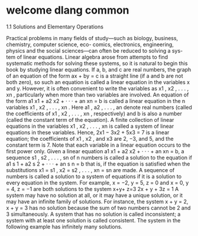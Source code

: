 # welcome dlang common

1.1 Solutions and Elementary Operations

Practical problems in many fields of study—such as biology, business, chemistry, computer science, eco-
comics, electronics, engineering, physics and the social sciences—can often be reduced to solving a sys-
tem of linear equations. Linear algebra arose from attempts to find systematic methods for solving these
systems, so it is natural to begin this book by studying linear equations.
If a, b, and c are real numbers, the graph of an equation of the form
ax + by = c
is a straight line (if a and b are not both zero), so such an equation is called a linear equation in the
variables x and y. However, it is often convenient to write the variables as x1 , x2 , . . . , xn , particularly
when more than two variables are involved. An equation of the form
a1 x1 + a2 x2 + · · · + an xn = b
is called a linear equation in the n variables x1 , x2 , . . . , xn . Here a1 , a2 , . . . , an denote real numbers
(called the coefficients of x1 , x2 , . . . , xn , respectively) and b is also a number (called the constant term
of the equation). A finite collection of linear equations in the variables x1 , x2 , . . . , xn is called a system of
linear equations in these variables. Hence,
2x1 − 3x2 + 5x3 = 7
is a linear equation; the coefficients of x1 , x2 , and x3 are 2, −3, and 5, and the constant term is 7. Note that
each variable in a linear equation occurs to the first power only.
Given a linear equation a1 x1 + a2 x2 + · · · + an xn = b, a sequence s1 , s2 , . . . , sn of n numbers is called
a solution to the equation if
a1 s 1 + a2 s 2 + · · · + an s n = b
that is, if the equation is satisfied when the substitutions x1 = s1 , x2 = s2 , . . . , xn = sn are made. A
sequence of numbers is called a solution to a system of equations if it is a solution to every equation in
the system.
For example, x = −2, y = 5, z = 0 and x = 0, y = 4, z = −1 are both solutions to the system
x+y+ z=3
2x + y + 3z = 1
A system may have no solution at all, or it may have a unique solution, or it may have an infinite family of
solutions. For instance, the system x + y = 2, x + y = 3 has no solution because the sum of two numbers
cannot be 2 and 3 simultaneously. A system that has no solution is called inconsistent; a system with at
least one solution is called consistent. The system in the following example has infinitely many solutions.